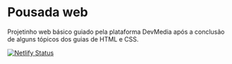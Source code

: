 # Pousada web
Projetinho web básico guiado pela plataforma DevMedia após a conclusão de alguns tópicos dos guias de HTML e CSS.

[![Netlify Status](https://api.netlify.com/api/v1/badges/b6393e69-f893-44fd-8842-aee58d1f54da/deploy-status)](https://app.netlify.com/sites/pousada-secreta-2021/deploys)
